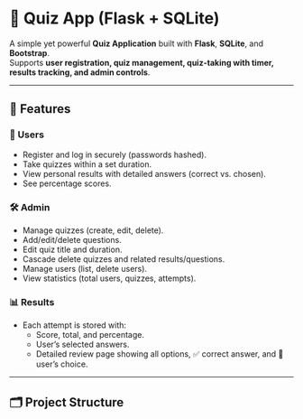 # 📝 Quiz App (Flask + SQLite)

A simple yet powerful **Quiz Application** built with **Flask**, **SQLite**, and **Bootstrap**.  
Supports **user registration, quiz management, quiz-taking with timer, results tracking, and admin controls**.  

---

## 🚀 Features
### 👤 Users
- Register and log in securely (passwords hashed).
- Take quizzes within a set duration.
- View personal results with detailed answers (correct vs. chosen).
- See percentage scores.

### 🛠 Admin
- Manage quizzes (create, edit, delete).
- Add/edit/delete questions.
- Edit quiz title and duration.
- Cascade delete quizzes and related results/questions.
- Manage users (list, delete users).
- View statistics (total users, quizzes, attempts).

### 📊 Results
- Each attempt is stored with:
  - Score, total, and percentage.
  - User’s selected answers.
  - Detailed review page showing all options, ✅ correct answer, and 📝 user’s choice.

---

## 🗂 Project Structure
